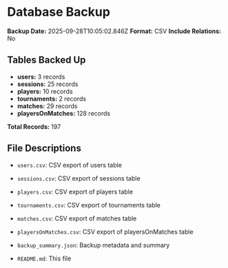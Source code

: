 # Database Backup

**Backup Date:** 2025-09-28T10:05:02.846Z
**Format:** CSV
**Include Relations:** No

## Tables Backed Up

- **users:** 3 records
- **sessions:** 25 records
- **players:** 10 records
- **tournaments:** 2 records
- **matches:** 29 records
- **playersOnMatches:** 128 records

**Total Records:** 197

## File Descriptions

- `users.csv`: CSV export of users table
- `sessions.csv`: CSV export of sessions table
- `players.csv`: CSV export of players table
- `tournaments.csv`: CSV export of tournaments table
- `matches.csv`: CSV export of matches table
- `playersOnMatches.csv`: CSV export of playersOnMatches table

- `backup_summary.json`: Backup metadata and summary
- `README.md`: This file
